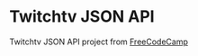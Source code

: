 # Twitchtv JSON API
Twitchtv JSON API project from [FreeCodeCamp](https://www.freecodecamp.com/challenges/use-the-twitchtv-json-api)
